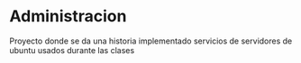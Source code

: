 # Administracion
Proyecto donde se da una historia implementado servicios de servidores de ubuntu usados durante las clases
